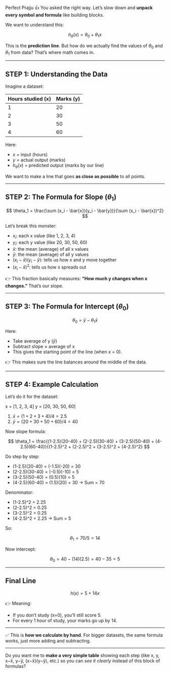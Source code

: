 Perfect Prajju 👍 You asked the right way. Let’s slow down and **unpack every symbol and formula** like building blocks.

We want to understand this:

$$
h_\theta(x) = \theta_0 + \theta_1 x
$$

This is the **prediction line**. But how do we actually find the values of $\theta_0$ and $\theta_1$ from data? That’s where math comes in.

---

## STEP 1: Understanding the Data

Imagine a dataset:

| Hours studied (x) | Marks (y) |
| ----------------- | --------- |
| 1                 | 20        |
| 2                 | 30        |
| 3                 | 50        |
| 4                 | 60        |

Here:

* $x$ = input (hours)
* $y$ = actual output (marks)
* $h_\theta(x)$ = predicted output (marks by our line)

We want to make a line that goes **as close as possible** to all points.

---

## STEP 2: The Formula for Slope ($\theta_1$)

$$
\theta_1 = \frac{\sum (x_i - \bar{x})(y_i - \bar{y})}{\sum (x_i - \bar{x})^2}
$$

Let’s break this monster:

* $x_i$: each x value (like 1, 2, 3, 4)
* $y_i$: each y value (like 20, 30, 50, 60)
* $\bar{x}$: the mean (average) of all x values
* $\bar{y}$: the mean (average) of all y values
* $(x_i - \bar{x})(y_i - \bar{y})$: tells us how x and y move together
* $(x_i - \bar{x})^2$: tells us how x spreads out

👉 This fraction basically measures:
**“How much y changes when x changes.”** That’s our slope.

---

## STEP 3: The Formula for Intercept ($\theta_0$)

$$
\theta_0 = \bar{y} - \theta_1 \bar{x}
$$

Here:

* Take average of y ($\bar{y}$)
* Subtract slope × average of x
* This gives the starting point of the line (when x = 0).

👉 This makes sure the line balances around the middle of the data.

---

## STEP 4: Example Calculation

Let’s do it for the dataset:

x = \[1, 2, 3, 4]
y = \[20, 30, 50, 60]

1. $\bar{x} = (1+2+3+4)/4 = 2.5$
2. $\bar{y} = (20+30+50+60)/4 = 40$

Now slope formula:

$$
\theta_1 = \frac{(1-2.5)(20-40) + (2-2.5)(30-40) + (3-2.5)(50-40) + (4-2.5)(60-40)}{(1-2.5)^2 + (2-2.5)^2 + (3-2.5)^2 + (4-2.5)^2}
$$

Do step by step:

* (1-2.5)(20-40) = (-1.5)(-20) = 30
* (2-2.5)(30-40) = (-0.5)(-10) = 5
* (3-2.5)(50-40) = (0.5)(10) = 5
* (4-2.5)(60-40) = (1.5)(20) = 30
  → Sum = 70

Denominator:

* (1-2.5)^2 = 2.25
* (2-2.5)^2 = 0.25
* (3-2.5)^2 = 0.25
* (4-2.5)^2 = 2.25
  → Sum = 5

So:

$$
\theta_1 = 70 / 5 = 14
$$

Now intercept:

$$
\theta_0 = 40 - (14)(2.5) = 40 - 35 = 5
$$

---

## Final Line

$$
h(x) = 5 + 14x
$$

👉 Meaning:

* If you don’t study (x=0), you’ll still score 5.
* For every 1 hour of study, your marks go up by 14.

---

✅ This is **how we calculate by hand**. For bigger datasets, the same formula works, just more adding and subtracting.

---

Do you want me to **make a very simple table** showing each step (like x, y, x−x̄, y−ȳ, (x−x̄)(y−ȳ), etc.) so you can *see it clearly* instead of this block of formulas?
